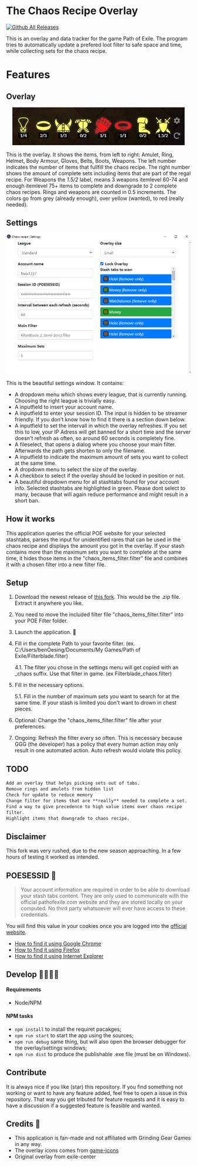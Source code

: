 # The Chaos Recipe Overlay
[![Github All Releases](https://img.shields.io/github/downloads/benOesing/chaos-recipe-overlay/total.svg)]()

This is an overlay and data tracker for the game Path of Exile. The program tries to automatically update a prefered loot filter to safe space and time, while collecting sets for the chaos recipe.

# Features
## Overlay
<p align="center">
  <img src="overlay.png?raw=true" />
</p>

This is the overlay. It shows the items, from left to right: Amulet, Ring, Helmet, Body Armour, Gloves, Belts, Boots, Weapons. The left number indicates the number of items that fullfill the chaos recipe. The right number shows the amount of complete sets including items that are part of the regal recipe. For Weapons the *1.5/2* label, means 3 weapons itemlevel 60-74 and enough itemlevel 75+ items to complete and downgrade to 2 complete chaos recipes.
Rings and weapons are counted in 0.5 increments.
The colors go from grey (already enough), over yellow (wanted), to red (really needed).

## Settings
<p align="center">
  <img src="settings.png?raw=true" />
</p>

This is the beautiful settings window. It contains:
- A dropdown menu which shows every league, that is currently running. Choosing the
right league is trivially easy.
- A inputfield to insert your account name.
- A inputfield to enter your session ID. The input is hidden to be streamer friendly. If you don't know how to find it there is a section down below.
- A inputfield to set the intervall in which the overlay refreshes. If you set this to low, your IP Adress will get banned for a short time and the server doesn't refresh as often, so around 60 seconds is completely fine.
- A fileselect, that opens a dialog where you choose your main filter. Afterwards the path gets shorten to only the filename. 
- A inputfield to indicate the maximum amount of sets you want to collect at the same time.
- A dropdown menu to select the size of the overlay.
- A checkbox to select if the overlay should be locked in position or not.
- A beautiful dropdown menu for all stashtabs found for your account info. Selected stashtabs are highlighted in green. Please dont select to many, because that will again reduce performance and might result in a short ban.

## How it works
This application queries the official POE website for your selected stashtabs, parses the input for unidentified rares that can be used in the chaos recipe and displays the amount you got in the overlay. If your stash contains more than the maximum sets you want to complete at the same time, it hides those items in the "chaos_items_filter.filter" file and combines it with a chosen filter into a new filter file.

## Setup
1. Download the newest release of [this fork](https://github.com/benOesing/chaos-recipe-overlay/releases). This would be the .zip file. Extract it anywhere you like.

2. You need to move the included filter file "chaos_items_filter.filter" into your POE Filter folder.

3. Launch the application. 🚀

4. Fill in the complete Path to your favorite filter. (ex. C:/Users/benOesing/Documents/My Games/Path of Exile/Filterblade.filter)

    4.1. The filter you chose in the settings menu will get copied with an _chaos suffix. Use that filter in game. (ex Filterblade_chaos.filter)
    
5. Fill in the necessary options.

    5.1. Fill in the number of maximum sets you want to search for at the same time. If your stash is limited you don't want to drown in chest pieces.

6. Optional: Change the "chaos_items_filter.filter" file after your preferences.

7. Ongoing: Refresh the filter every so often. This is necessary because GGG (the developer) has a policy that every human action may only result in one automated action. Auto refresh would violate this policy.

## TODO
    Add an overlay that helps picking sets out of tabs.
    Remove rings and amulets from hidden list
    Check for update to reduce memory
    Change filter for items that are **really** needed to complete a set.
    Find a way to give precedence to high value items over chaos recipe filter.
    Highlight items that downgrade to chaos recipe.

## Disclaimer
This fork was very rushed, due to the new season approaching. In a few hours of testing it worked as intended.

## POESESSID 🔑

> Your account information are required in order to be able to download your stash tabs content. They are only used to communicate with the official pathofexile.com website and they are stored locally on your computed. No third party whatsoever will ever have access to these credentials.

You will find this value in your cookies once you are logged into the [official website](https://www.pathofexile.com).

- [How to find it using Google Chrome](https://developers.google.com/web/tools/chrome-devtools/storage/cookies)
- [How to find it using Firefox](https://developer.mozilla.org/en-US/docs/Tools/Storage_Inspector)
- [How to find it using Internet Explorer](https://www.youtube.com/watch?v=dQw4w9WgXcQ)

## Develop 👩‍🔬👨‍🔬

#### Requirements

- Node/NPM

#### NPM tasks
- `npm install` to install the requiret pacakges;
- `npm run start` to start the app using the sources;
- `npm run debug` same thing, but will also open the browser debugger for the overlay/settings windows;
- `npm run dist` to produce the publishable .exe file (must be on Windows).

## Contribute
It is always nice if you like (star) this repository.
If you find something not working or want to have any feature added, feel free to open a issue in this repository. That way you get tributed for feature requests and it is easy to have a discussion if a suggested feature is feasible and wanted.

## Credits 👏

- This application is fan-made and not affiliated with Grinding Gear Games in any way.
- The overlay icons comes from [game-icons](https://game-icons.net)
- Original overlay from exile-center

